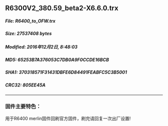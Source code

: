 ## R6300V2_380.59_beta2-X6.6.0.trx
 
##### File: R6400_to_OFW.trx
##### Size: 27537408 bytes
##### Modified: 2016年12月2日, 8:48:03
##### MD5: 65253B7A376053C7DB0A9F0CCDE16BCB
##### SHA1: 370318571F31431DBFE6D84491FEABFC5C3B5001
##### CRC32: 805EE45A
* * *
### 固件主要特色：
用于R6400 merlin固件回刷官方固件，刷完请回复一次出厂设置!
